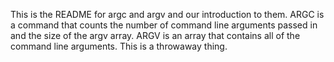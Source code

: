 This is the README for argc and argv and our introduction to them. ARGC is a command that counts the number of command line arguments passed in and the size of the argv array. ARGV is an array that contains all of the command line arguments.
This is a throwaway thing.